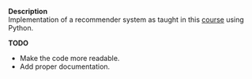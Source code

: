 **Description**  
Implementation of a recommender system as taught in this [course][1] using Python.  

**TODO**  
 - Make the code more readable.  
 - Add proper documentation.  

[1]:https://www.coursera.org/learn/recommender-systems
 


